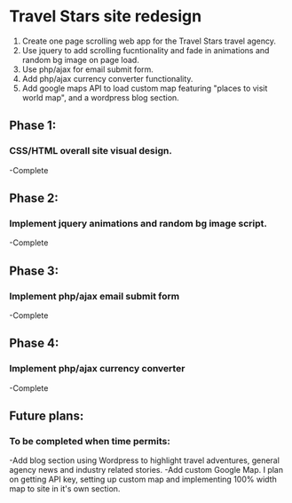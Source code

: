 <h1>Travel Stars site redesign</h1>

1. Create one page scrolling web app for the Travel Stars travel agency.
2. Use jquery to add scrolling fucntionality and fade in animations and random bg image on page load.
3. Use php/ajax for email submit form.
4. Add php/ajax currency converter functionality.
5. Add google maps API to load custom map featuring "places to visit world map", and a wordpress blog section.




<h2>Phase 1:</h2>
<h3>CSS/HTML overall site visual design.</h3>
-Complete

<h2>Phase 2:</h2>
<h3>Implement jquery animations and random bg image script.</h3>
-Complete

<h2>Phase 3:</h2>
<h3>Implement php/ajax email submit form</h3>
-Complete

<h2>Phase 4:</h2>
<h3>Implement php/ajax currency converter</h3>
-Complete


<h2>Future plans:</h2>
<h3>To be completed when time permits:</h3>
-Add blog section using Wordpress to highlight travel adventures, general agency news and industry related stories.
-Add custom Google Map. I plan on getting API key, setting up custom map and implementing 100% width map to site in it's own section.
